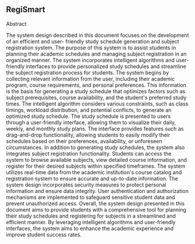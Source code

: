 ## RegiSmart

Abstract


The system design described in this document focuses on the development of an efficient and user- friendly study schedule generation and subject registration system. The purpose of this system is to assist students in planning their academic schedules and managing subject registration in an organized manner. The system incorporates intelligent algorithms and user-friendly interfaces to provide personalized study schedules and streamline the subject registration process for students.
The system begins by collecting relevant information from the user, including their academic program, course requirements, and personal preferences. This information is the basis for generating a study schedule that optimizes factors such as subject prerequisites, course availability, and the student's preferred study times. The intelligent algorithm considers various constraints, such as class timings, workload distribution, and potential conflicts, to generate an optimized study schedule.
The study schedule is presented to users through a user-friendly interface, allowing them to visualize their daily, weekly, and monthly study plans. The interface provides features such as drag-and-drop functionality, allowing students to easily modify their schedules based on their preferences, availability, or unforeseen circumstances.
In addition to generating study schedules, the system also integrates subject registration functionality. Students can access the system to browse available subjects, view detailed course information, and register for their desired subjects within specified timeframes. The system utilizes real-time data from the academic institution's course catalog and registration system to ensure accurate and up-to-date information.
The system design incorporates security measures to protect personal information and ensure data integrity. User authentication and authorization mechanisms are implemented to safeguard sensitive student data and prevent unauthorized access.
Overall, the system design presented in this document aims to provide students with a comprehensive tool for planning their study schedules and registering for subjects in a streamlined and efficient manner. By leveraging intelligent algorithms and user-friendly interfaces, the system aims to enhance the academic experience and improve student success rates.


